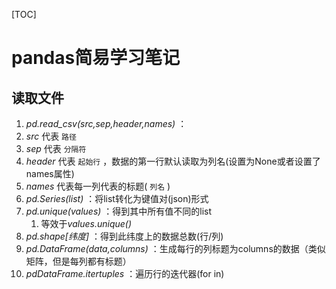 [TOC]

# pandas简易学习笔记

## 读取文件

1. *pd.read_csv(src,sep,header,names)* ：
  2. *src* 代表 `路径` 
  3. *sep* 代表 `分隔符` 
  4. *header* 代表 `起始行` ，数据的第一行默认读取为列名(设置为None或者设置了names属性)
  5. *names* 代表每一列代表的标题( `列名` )
6. *pd.Series(list)* ：将list转化为键值对(json)形式
7. *pd.unique(values)* ：得到其中所有值不同的list
	  1. 等效于*values.unique()*
8. *pd.shape[纬度]* ：得到此纬度上的数据总数(行/列)
9. *pd.DataFrame(data,columns)* ：生成每行的列标题为columns的数据（类似矩阵，但是每列都有标题）
10. *pdDataFrame.itertuples* ：遍历行的迭代器(for in)
